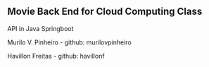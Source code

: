 ## Movie Back End for Cloud Computing Class
API in Java Springboot

Murilo V. Pinheiro - github: murilovpinheiro

Havillon Freitas - github: havillonf
